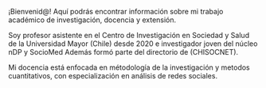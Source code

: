 
¡Bienvenid@! Aquí podrás encontrar información sobre mi trabajo académico de investigación, docencia y extensión.

Soy profesor asistente en el Centro de Investigación en Sociedad y Salud de la Universidad Mayor (Chile) desde 2020 e investigador joven del núcleo nDP y SocioMed
Además formó parte del directorio de (CHISOCNET).


Mi docencia está enfocada en métodología de la investigación y metodos cuantitativos, con especialización en análisis de redes sociales.
